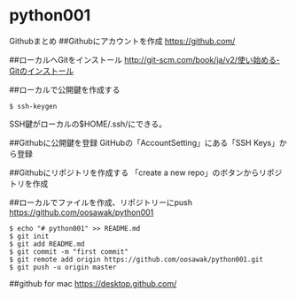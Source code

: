# python001
Githubまとめ
##Githubにアカウントを作成
https://github.com/
  
##ローカルへGitをインストール
http://git-scm.com/book/ja/v2/使い始める-Gitのインストール
  
##ローカルで公開鍵を作成する
```Bash:sample
$ ssh-keygen
```
  
SSH鍵がローカルの$HOME/.ssh/にできる。
 
##Githubに公開鍵を登録
GitHubの「AccountSetting」にある「SSH Keys」から登録
  
##Githubにリポジトリを作成する
「create a new repo」のボタンからリポジトリを作成

##ローカルでファイルを作成、リポジトリーにpush
https://github.com/oosawak/python001
```Bash:sample
$ echo "# python001" >> README.md
$ git init
$ git add README.md
$ git commit -m "first commit"
$ git remote add origin https://github.com/oosawak/python001.git
$ git push -u origin master
```

##github for mac
https://desktop.github.com/
